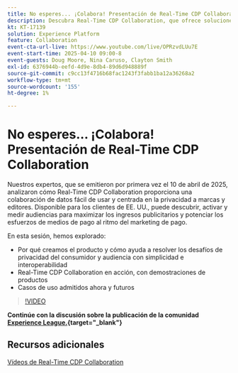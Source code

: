 ```yaml
---
title: No esperes... ¡Colabora! Presentación de Real-Time CDP Collaboration
description: Descubra Real-Time CDP Collaboration, que ofrece soluciones de datos centradas en la privacidad para marcas y editores a fin de mejorar la activación de audiencias, maximizar los ingresos publicitarios y optimizar los esfuerzos de medios de pago, con demostraciones de productos, perspectivas de expertos y próximos casos de uso.
kt: KT-17139
solution: Experience Platform
feature: Collaboration
event-cta-url-live: https://www.youtube.com/live/OPRzvdLUu7E
event-start-time: 2025-04-10 09:00-8
event-guests: Doug Moore, Nina Caruso, Clayton Smith
exl-id: 6376944b-eefd-4d9e-8db4-89d6d948889f
source-git-commit: c9cc13f4716b68fac1243f3fabb1ba12a36268a2
workflow-type: tm+mt
source-wordcount: '155'
ht-degree: 1%

---
```


# No esperes... ¡Colabora! Presentación de Real-Time CDP Collaboration

Nuestros expertos, que se emitieron por primera vez el 10 de abril de 2025, analizaron cómo Real-Time CDP Collaboration proporciona una colaboración de datos fácil de usar y centrada en la privacidad a marcas y editores. Disponible para los clientes de EE. UU., puede descubrir, activar y medir audiencias para maximizar los ingresos publicitarios y potenciar los esfuerzos de medios de pago al ritmo del marketing de pago.

En esta sesión, hemos explorado:

* Por qué creamos el producto y cómo ayuda a resolver los desafíos de privacidad del consumidor y audiencia con simplicidad e interoperabilidad
* Real-Time CDP Collaboration en acción, con demostraciones de productos
* Casos de uso admitidos ahora y futuros

>[!VIDEO](https://video.tv.adobe.com/v/3457557/?quality=12&learn=on)

**Continúe con la discusión sobre la publicación de la comunidad [Experience League.](https://experienceleaguecommunities.adobe.com/t5/real-time-customer-data-platform/experience-le[...]IVE-post-session-discussion-don-t-wait/td-p/748173){target="_blank"}**

## Recursos adicionales

[Vídeos de Real-Time CDP Collaboration](https://experienceleague.adobe.com/es/docs/platform-learn/tutorials/collaboration/real-time-cdp-collaboration-overview)
